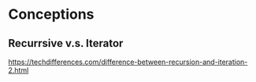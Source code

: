 # Conceptions
  
## Recurrsive v.s. Iterator  
  https://techdifferences.com/difference-between-recursion-and-iteration-2.html  
